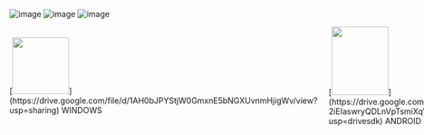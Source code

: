 ![image](https://github.com/GDKAYKY/The-Iron-Curtain/assets/108950475/ac79607f-548b-4538-8673-169b7767282f)
![image](https://github.com/GDKAYKY/The-Iron-Curtain/assets/108950475/cff53bd6-9b9c-4a95-b894-20cbeade7aa2)
![image](https://github.com/GDKAYKY/The-Iron-Curtain/assets/108950475/d80ae238-7343-40bf-8200-e27d2eece330)



<div style="display: flex; flex-direction: row; align-items: center; justify-content: space-between;">

  <div style="flex: 1; margin-right: 20px;">
    [<img src="https://github.com/GDKAYKY/The-Iron-Curtain/assets/108950475/ff31f26e-7f12-4072-9ba5-230a7a9ebd3e" width="100" height="100">](https://drive.google.com/file/d/1AH0bJPYStjW0GmxnE5bNGXUvnmHjigWv/view?usp=sharing) WINDOWS
  </div>

  <div style="flex: 1;">
    [<img src="https://github.com/GDKAYKY/The-Iron-Curtain/assets/108950475/6a5314ca-b2e7-4d66-b9fc-83ed2d2c3fc8" width="100" height="120.92">](https://drive.google.com/file/d/1-2iEIaswryQDLnVpTsmiXqWURbUDLfeZ/view?usp=drivesdk) ANDROID
  </div>

</div>

